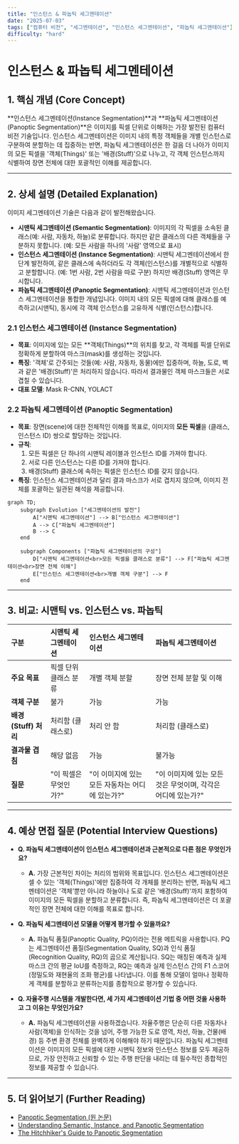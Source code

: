 ```yaml
---
title: "인스턴스 & 파놉틱 세그멘테이션"
date: "2025-07-03"
tags: ["컴퓨터 비전", "세그멘테이션", "인스턴스 세그멘테이션", "파놉틱 세그멘테이션"]
difficulty: "hard"
---
```


# 인스턴스 & 파놉틱 세그멘테이션

## 1. 핵심 개념 (Core Concept)

**인스턴스 세그멘테이션(Instance Segmentation)**과 **파놉틱 세그멘테이션(Panoptic Segmentation)**은 이미지를 픽셀 단위로 이해하는 가장 발전된 컴퓨터 비전 기술입니다. 인스턴스 세그멘테이션은 이미지 내의 특정 객체들을 개별 인스턴스로 구분하여 분할하는 데 집중하는 반면, 파놉틱 세그멘테이션은 한 걸음 더 나아가 이미지의 모든 픽셀을 '객체(Things)' 또는 '배경(Stuff)'으로 나누고, 각 객체 인스턴스까지 식별하여 장면 전체에 대한 포괄적인 이해를 제공합니다.

---

## 2. 상세 설명 (Detailed Explanation)

이미지 세그멘테이션 기술은 다음과 같이 발전해왔습니다.

*   **시맨틱 세그멘테이션 (Semantic Segmentation)**: 이미지의 각 픽셀을 소속된 클래스(예: 사람, 자동차, 하늘)로 분류합니다. 하지만 같은 클래스의 다른 객체들을 구분하지 못합니다. (예: 모든 사람을 하나의 '사람' 영역으로 표시)
*   **인스턴스 세그멘테이션 (Instance Segmentation)**: 시맨틱 세그멘테이션에서 한 단계 발전하여, 같은 클래스에 속하더라도 각 객체(인스턴스)를 개별적으로 식별하고 분할합니다. (예: 1번 사람, 2번 사람을 따로 구분) 하지만 배경(Stuff) 영역은 무시합니다.
*   **파놉틱 세그멘테이션 (Panoptic Segmentation)**: 시맨틱 세그멘테이션과 인스턴스 세그멘테이션을 통합한 개념입니다. 이미지 내의 모든 픽셀에 대해 클래스를 예측하고(시맨틱), 동시에 각 객체 인스턴스를 고유하게 식별(인스턴스)합니다.

### 2.1 인스턴스 세그멘테이션 (Instance Segmentation)

*   **목표**: 이미지에 있는 모든 **객체(Things)**의 위치를 찾고, 각 객체를 픽셀 단위로 정확하게 분할하여 마스크(mask)를 생성하는 것입니다.
*   **특징**: '객체'로 간주되는 것들(예: 사람, 자동차, 동물)에만 집중하며, 하늘, 도로, 벽과 같은 '배경(Stuff)'은 처리하지 않습니다. 따라서 결과물인 객체 마스크들은 서로 겹칠 수 있습니다.
*   **대표 모델**: Mask R-CNN, YOLACT

### 2.2 파놉틱 세그멘테이션 (Panoptic Segmentation)

*   **목표**: 장면(scene)에 대한 전체적인 이해를 목표로, 이미지의 **모든 픽셀**을 (클래스, 인스턴스 ID) 쌍으로 할당하는 것입니다.
*   **규칙**:
    1.  모든 픽셀은 단 하나의 시맨틱 레이블과 인스턴스 ID를 가져야 합니다.
    2.  서로 다른 인스턴스는 다른 ID를 가져야 합니다.
    3.  배경(Stuff) 클래스에 속하는 픽셀은 인스턴스 ID를 갖지 않습니다.
*   **특징**: 인스턴스 세그멘테이션과 달리 결과 마스크가 서로 겹치지 않으며, 이미지 전체를 포괄하는 일관된 해석을 제공합니다.

```mermaid
graph TD;
    subgraph Evolution ["세그멘테이션의 발전"]
        A["시맨틱 세그멘테이션"] --> B["인스턴스 세그멘테이션"]
        A --> C["파놉틱 세그멘테이션"]
        B --> C
    end
    
    subgraph Components ["파놉틱 세그멘테이션의 구성"]
        D["시맨틱 세그멘테이션<br>모든 픽셀을 클래스로 분류"] --> F["파놉틱 세그멘테이션<br>장면 전체 이해"]
        E["인스턴스 세그멘테이션<br>개별 객체 구분"] --> F
    end
```

---

## 3. 비교: 시맨틱 vs. 인스턴스 vs. 파놉틱

| 구분 | 시맨틱 세그멘테이션 | 인스턴스 세그멘테이션 | 파놉틱 세그멘테이션 |
| :--- | :--- | :--- | :--- |
| **주요 목표** | 픽셀 단위 클래스 분류 | 개별 객체 분할 | 장면 전체 분할 및 이해 |
| **객체 구분** | 불가 | 가능 | 가능 |
| **배경(Stuff) 처리** | 처리함 (클래스로) | 처리 안 함 | 처리함 (클래스로) |
| **결과물 겹침** | 해당 없음 | 가능 | 불가능 |
| **질문** | "이 픽셀은 무엇인가?" | "이 이미지에 있는 모든 자동차는 어디에 있는가?" | "이 이미지에 있는 모든 것은 무엇이며, 각각은 어디에 있는가?" |

---

## 4. 예상 면접 질문 (Potential Interview Questions)

*   **Q. 파놉틱 세그멘테이션이 인스턴스 세그멘테이션과 근본적으로 다른 점은 무엇인가요?**
    *   **A.** 가장 근본적인 차이는 처리의 범위와 목표입니다. 인스턴스 세그멘테이션은 셀 수 있는 '객체(Things)'에만 집중하여 각 개체를 분리하는 반면, 파놉틱 세그멘테이션은 '객체'뿐만 아니라 하늘이나 도로 같은 '배경(Stuff)'까지 포함하여 이미지의 모든 픽셀을 분할하고 분류합니다. 즉, 파놉틱 세그멘테이션은 더 포괄적인 장면 전체에 대한 이해를 목표로 합니다.

*   **Q. 파놉틱 세그멘테이션 모델을 어떻게 평가할 수 있을까요?**
    *   **A.** 파놉틱 품질(Panoptic Quality, PQ)이라는 전용 메트릭을 사용합니다. PQ는 세그멘테이션 품질(Segmentation Quality, SQ)과 인식 품질(Recognition Quality, RQ)의 곱으로 계산됩니다. SQ는 매칭된 예측과 실제 마스크 간의 평균 IoU를 측정하고, RQ는 예측과 실제 인스턴스 간의 F1 스코어(정밀도와 재현율의 조화 평균)를 나타냅니다. 이를 통해 모델이 얼마나 정확하게 객체를 분할하고 분류하는지를 종합적으로 평가할 수 있습니다.

*   **Q. 자율주행 시스템을 개발한다면, 세 가지 세그멘테이션 기법 중 어떤 것을 사용하고 그 이유는 무엇인가요?**
    *   **A.** 파놉틱 세그멘테이션을 사용하겠습니다. 자율주행은 단순히 다른 자동차나 사람(객체)을 인식하는 것을 넘어, 주행 가능한 도로 영역, 차선, 하늘, 건물(배경) 등 주변 환경 전체를 완벽하게 이해해야 하기 때문입니다. 파놉틱 세그멘테이션은 이미지의 모든 픽셀에 대한 시맨틱 정보와 인스턴스 정보를 모두 제공하므로, 가장 안전하고 신뢰할 수 있는 주행 판단을 내리는 데 필수적인 종합적인 정보를 제공할 수 있습니다.

---

## 5. 더 읽어보기 (Further Reading)

*   [Panoptic Segmentation (원 논문)](https://arxiv.org/abs/1801.00868)
*   [Understanding Semantic, Instance, and Panoptic Segmentation](https://www.v7labs.com/blog/semantic-instance-panoptic-segmentation)
*   [The Hitchhiker's Guide to Panoptic Segmentation](https://medium.com/vooo/the-hitchhikers-guide-to-panoptic-segmentation-345427c38439)